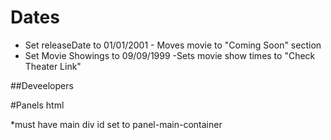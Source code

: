 # Dates
* Set releaseDate to 01/01/2001 - Moves movie to "Coming Soon" section
* Set Movie Showings to 09/09/1999 -Sets movie show times to "Check Theater Link"

##Deveelopers

#Panels html

*must have main div id set to panel-main-container 

 